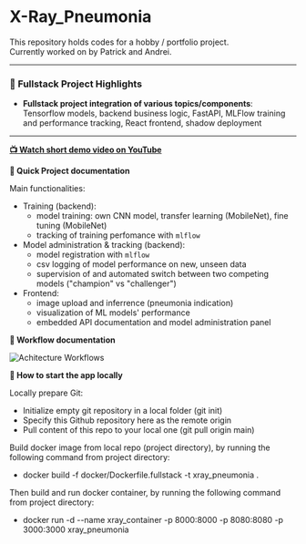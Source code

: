 # X-Ray_Pneumonia

This repository holds codes for a hobby / portfolio project.  
Currently worked on by Patrick and Andrei.

---

### 🧠 Fullstack Project Highlights

- **Fullstack project integration of various topics/components**: Tensorflow models, backend business logic, FastAPI, MLFlow training and performance tracking, React frontend, shadow deployment

--- 



<p align="left">
  <strong><a href="https://youtu.be/aaeOJk1loig">📺 Watch short demo video on YouTube</a></strong>
</p>



<p align="left">
  <strong>🚀 Quick Project documentation</strong>  
</p>

Main functionalities:
  - Training (backend):
    - model training: own CNN model, transfer learning (MobileNet), fine tuning (MobileNet)
    - tracking of training perfomance with `mlflow`
  - Model administration & tracking (backend):
    - model registration with `mlflow`
    - csv logging of model performance on new, unseen data
    - supervision of and automated switch between two competing models ("champion" vs "challenger")
  - Frontend:
    - image upload and inferrence (pneumonia indication)
    - visualization of ML models' performance
    - embedded API documentation and model administration panel



<p align="left">
  <strong> 🤖 Workflow documentation</strong>  
</p>

![Achitecture   Workflows](https://github.com/user-attachments/assets/39e11f47-337b-4149-84dc-6315e4279f73)



<p align="left">
  <strong>🚀 How to start the app locally </strong>  
</p>

Locally prepare Git:
   - Initialize empty git repository in a local folder (git init)
   - Specify this Github repository here as the remote origin
   - Pull content of this repo to your local one (git pull origin main)

Build docker image from local repo (project directory), by running the following command from project directory:
   - docker build -f docker/Dockerfile.fullstack -t xray_pneumonia .


Then build and run docker container, by running the following command from project directory:
   - docker run -d --name xray_container -p 8000:8000 -p 8080:8080 -p 3000:3000 xray_pneumonia


